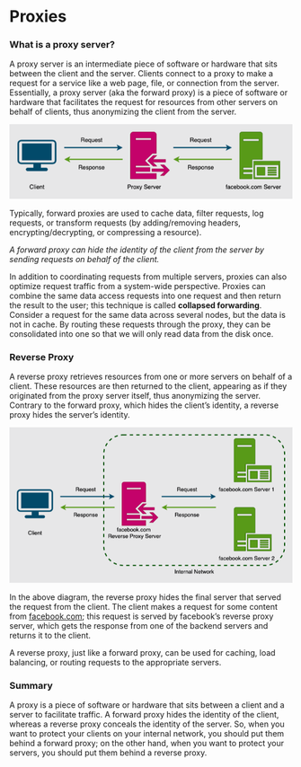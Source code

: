 # Proxies

### What is a proxy server? <a href="#what-is-a-proxy-server" id="what-is-a-proxy-server"></a>

A proxy server is an intermediate piece of software or hardware that sits between the client and the server. Clients connect to a proxy to make a request for a service like a web page, file, or connection from the server. Essentially, a proxy server (aka the forward proxy) is a piece of software or hardware that facilitates the request for resources from other servers on behalf of clients, thus anonymizing the client from the server.

![](<../../.gitbook/assets/image (17).png>)

Typically, forward proxies are used to cache data, filter requests, log requests, or transform requests (by adding/removing headers, encrypting/decrypting, or compressing a resource).

_A forward proxy can hide the identity of the client from the server by sending requests on behalf of the client._

In addition to coordinating requests from multiple servers, proxies can also optimize request traffic from a system-wide perspective. Proxies can combine the same data access requests into one request and then return the result to the user; this technique is called **collapsed forwarding**. Consider a request for the same data across several nodes, but the data is not in cache. By routing these requests through the proxy, they can be consolidated into one so that we will only read data from the disk once.

### Reverse Proxy <a href="#reverse-proxy" id="reverse-proxy"></a>

A reverse proxy retrieves resources from one or more servers on behalf of a client. These resources are then returned to the client, appearing as if they originated from the proxy server itself, thus anonymizing the server. Contrary to the forward proxy, which hides the client’s identity, a reverse proxy hides the server’s identity.

![](<../../.gitbook/assets/image (25).png>)

In the above diagram, the reverse proxy hides the final server that served the request from the client. The client makes a request for some content from [facebook.com](http://facebook.com/); this request is served by facebook’s reverse proxy server, which gets the response from one of the backend servers and returns it to the client.

A reverse proxy, just like a forward proxy, can be used for caching, load balancing, or routing requests to the appropriate servers.

### Summary <a href="#summary" id="summary"></a>

A proxy is a piece of software or hardware that sits between a client and a server to facilitate traffic. A forward proxy hides the identity of the client, whereas a reverse proxy conceals the identity of the server. So, when you want to protect your clients on your internal network, you should put them behind a forward proxy; on the other hand, when you want to protect your servers, you should put them behind a reverse proxy.
